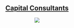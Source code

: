 <p align="center">
  <a href="https://www.thecapitalconsultants.com" target="_blank">
    <object width="150px" data="https://raw.githubusercontent.com/awl1991/capital-consultants/master/src/images/mainlogo.svg?token=ADY3SWNYOXXT4HRTXMRCEBS6D3ECA">
  </a>
</p>
<h2 align="center">
  Capital Consultants
</h2>
<p align="center" line-height='4'>
  <img src="https://api.netlify.com/api/v1/badges/181d8830-fd2f-445e-bec0-5624a39e3ce7/deploy-status">
</p>
